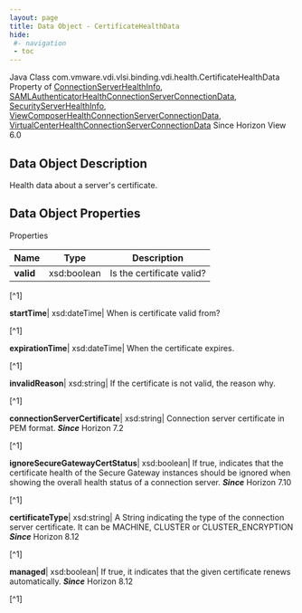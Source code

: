 ```yaml
---
layout: page
title: Data Object - CertificateHealthData
hide:
 #- navigation
 - toc
---
```






Java Class
    com.vmware.vdi.vlsi.binding.vdi.health.CertificateHealthData
Property of
     [ConnectionServerHealthInfo](vdi.health.ConnectionServerHealth.ConnectionServerHealthInfo.md#field_detail), [SAMLAuthenticatorHealthConnectionServerConnectionData](vdi.health.SAMLAuthenticatorHealth.ConnectionServerConnectionData.md#field_detail), [SecurityServerHealthInfo](vdi.health.SecurityServerHealth.SecurityServerHealthInfo.md#field_detail), [ViewComposerHealthConnectionServerConnectionData](vdi.health.ViewComposerHealth.ConnectionServerConnectionData.md#field_detail), [VirtualCenterHealthConnectionServerConnectionData](vdi.health.VirtualCenterHealth.ConnectionServerConnectionData.md#field_detail)
Since 
    Horizon View 6.0

## Data Object Description 

Health data about a server's certificate. 

## Data Object Properties

Properties

Name |  Type |  Description   
---|---|---  
**valid**|  xsd:boolean|  Is the certificate valid?   


[^1]

  
**startTime**|  xsd:dateTime|  When is certificate valid from?   


[^1]

  
**expirationTime**|  xsd:dateTime|  When the certificate expires.   


[^1]

  
**invalidReason**|  xsd:string|  If the certificate is not valid, the reason why.   


[^1]

  
**connectionServerCertificate**|  xsd:string|  Connection server certificate in PEM format.  **_Since_** Horizon 7.2  


[^1]

  
**ignoreSecureGatewayCertStatus**|  xsd:boolean|  If true, indicates that the certificate health of the Secure Gateway instances should be ignored when showing the overall health status of a connection server.  **_Since_** Horizon 7.10  


[^1]

  
**certificateType**|  xsd:string|  A String indicating the type of the connection server certificate. It can be MACHINE, CLUSTER or CLUSTER_ENCRYPTION  **_Since_** Horizon 8.12  


[^1]

  
**managed**|  xsd:boolean|  If true, it indicates that the given certificate renews automatically.  **_Since_** Horizon 8.12  


[^1]

  
  

  


